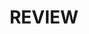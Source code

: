 ---
title: REVIEW
icon: video
showcase:
    -   subtitle: ICARUSLIV3S
        image: https://i.ytimg.com/vi/PBjZwijPXW4/hqdefault.jpg
        link: https://www.youtube.com/watch?v=PBjZwijPXW4
    -   subtitle: GmanLives
        image: https://i.ytimg.com/vi/33dCgh8Nbks/hqdefault.jpg
        link: https://www.youtube.com/watch?v=33dCgh8Nbks
---